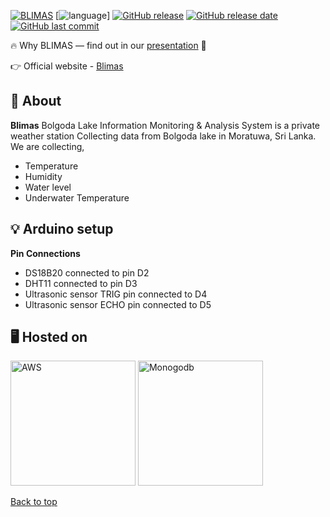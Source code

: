 <a name="top"></a>
[![BLIMAS](http://blimas.pasgorasa.site/images/logo.png)](https://blimas.pasgorasa.site)
[![language](https://img.shields.io/badge/Language-html%2Fcss%2Fjs%2FArduino-blue)]
[![GitHub release](https://img.shields.io/github/v/release/keshaka/BLIMAS)](#)
[![GitHub release date](https://img.shields.io/github/release-date/keshaka/BLIMAS)](#)
[![GitHub last commit](https://img.shields.io/github/last-commit/keshaka/BLIMAS)](#)


🔥 Why BLIMAS — find out in our [presentation](https://www.canva.com/design/DAGXYRGw4qE/mx7e6SYuHaagCkh4dVNc0Q/edit?utm_content=DAGXYRGw4qE&utm_campaign=designshare&utm_medium=link2&utm_source=sharebutton) 📑

👉 Official website - [Blimas](http://blimas.pasgorasa.site)

## 🚀 About

**Blimas** Bolgoda Lake Information Monitoring & Analysis System is a private weather station Collecting data from Bolgoda lake in Moratuwa, Sri Lanka.
We are collecting,
-   Temperature
-   Humidity
-   Water level
-   Underwater Temperature



## 💡 Arduino setup

**Pin Connections**
- DS18B20 connected to pin D2
- DHT11 connected to pin D3
- Ultrasonic sensor TRIG pin connected to D4
- Ultrasonic sensor ECHO pin connected to D5




## 🖥️ Hosted on

<img src="https://uxwing.com/wp-content/themes/uxwing/download/brands-and-social-media/aws-icon.png" alt="AWS" width="200"/>
<img src="https://1000logos.net/wp-content/uploads/2020/08/MongoDB-Logo.png" alt="Monogodb" width="200"/>


[Back to top](#top)
